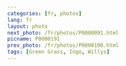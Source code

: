 ```yaml
---
categories: [fr, photos]
lang: fr
layout: photo
next_photo: /fr/photos/P0000091.html
picname: P0000191
prev_photo: /fr/photos/P0000190.html
tags: [Green Grass, Ingo, Willys]
---
```


